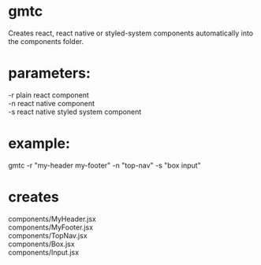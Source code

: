 # gmtc

Creates react, react native or styled-system components automatically into the components folder.

# parameters:  
-r plain react component  
-n react native component  
-s react native styled system component

# example:  
gmtc -r "my-header my-footer" -n "top-nav" -s "box input"  

# creates  
components/MyHeader.jsx  
components/MyFooter.jsx  
components/TopNav.jsx  
components/Box.jsx  
components/Input.jsx
